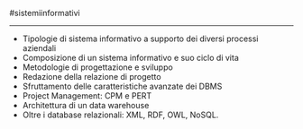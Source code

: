 #sistemiinformativi

---
- Tipologie di sistema informativo a supporto dei diversi processi aziendali 
- Composizione di un sistema informativo e suo ciclo di vita
- Metodologie di progettazione e sviluppo 
- Redazione della relazione di progetto
- Sfruttamento delle caratteristiche avanzate dei DBMS
- Project Management: CPM e PERT
- Architettura di un data warehouse 
- Oltre i database relazionali: XML, RDF, OWL, NoSQL.
